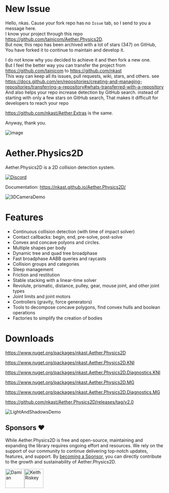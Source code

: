 # New Issue

Hello, nkas.
Cause your fork repo has no `Issue` tab, so I send to you a message here.  
I know your project through this repo https://github.com/tainicom/Aether.Physics2D.  
But now, this repo has been archived with a lot of stars (347) on GitHub,   
You have forked it to continue to maintain and develop it.  

I do not know why you decided to achieve it and then fork a new one.  
But I feel the better way you can transfer the project from https://github.com/tainicom to https://github.com/nkast  
This way can keep all its issues, pull requests, wiki, stars, and others. see https://docs.github.com/en/repositories/creating-and-managing-repositories/transferring-a-repository#whats-transferred-with-a-repository  
And also helps your repo increase detection by GitHub search. instead of starting with only a few stars on GitHub search, 
That makes it difficult for developers to reach your repo  

https://github.com/nkast/Aether.Extras is the same.  

Anyway, thank you.


![image](https://github.com/AEC-Technologies/Aether.Physics2D/assets/48544354/022ae1af-4bc0-41c8-8b2b-e9619e25843d)




# Aether.Physics2D

Aether.Physics2D is a 2D collision detection system.

[![Discord](https://img.shields.io/discord/780484381961093172?style=flat)](https://discord.gg/95nPEjZ6mu)

Documentation: https://nkast.github.io/Aether.Physics2D/

![3DCameraDemo](Documentation//Images/3DCameraDemo.png)

# Features

- Continuous collision detection (with time of impact solver)
- Contact callbacks: begin, end, pre-solve, post-solve
- Convex and concave polyons and circles.
- Multiple shapes per body
- Dynamic tree and quad tree broadphase
- Fast broadphase AABB queries and raycasts
- Collision groups and categories
- Sleep management
- Friction and restitution
- Stable stacking with a linear-time solver
- Revolute, prismatic, distance, pulley, gear, mouse joint, and other joint types
- Joint limits and joint motors
- Controllers (gravity, force generators)
- Tools to decompose concave polygons, find convex hulls and boolean operations
- Factories to simplify the creation of bodies

# Downloads

https://www.nuget.org/packages/nkast.Aether.Physics2D

https://www.nuget.org/packages/nkast.Aether.Physics2D.KNI

https://www.nuget.org/packages/nkast.Aether.Physics2D.Diagnostics.KNI

https://www.nuget.org/packages/nkast.Aether.Physics2D.MG

https://www.nuget.org/packages/nkast.Aether.Physics2D.Diagnostics.MG


https://github.com/nkast/Aether.Physics2D/releases/tag/v2.0

![LightAndShadowsDemo](Documentation//Images/LightAndShadowsDemo.png)

## Sponsors ❤️

While Aether.Physics2D is free and open-source, maintaining and expanding the library requires ongoing effort and resources. We rely on the support of our community to continue delivering top-notch updates, features, and support.
By [becoming a Sponsor](https://github.com/sponsors/nkast), you can directly contribute to the growth and sustainability of Aether.Physics2D. 

<!-- sponsors --><a href="https://github.com/damian-666"><img src="https://github.com/damian-666.png" width="60px" alt="Damian" /></a><a href="https://github.com/KeithRiskey"><img src="https://github.com/KeithRiskey.png" width="60px" alt="Keith Riskey" /></a><!-- sponsors -->
